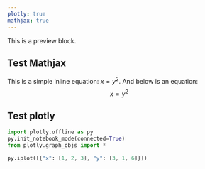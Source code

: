 ```yaml
---
plotly: true
mathjax: true
---
```


This is a preview block.
<!--more-->

## Test Mathjax
This is a simple inline equation: $x=y^2$. And below is an equation:
$$x=y^2$$

## Test plotly


```python
import plotly.offline as py
py.init_notebook_mode(connected=True)
from plotly.graph_objs import *
```


```python
py.iplot([{"x": [1, 2, 3], "y": [3, 1, 6]}])
```


<div id="e5fd8d06-1163-4893-af3e-05aa701264d3" style="height: 525px; width: 100%;" class="plotly-graph-div"></div><script type="text/javascript">require(["plotly"], function(Plotly) { window.PLOTLYENV=window.PLOTLYENV || {};window.PLOTLYENV.BASE_URL="https://plot.ly";Plotly.newPlot("e5fd8d06-1163-4893-af3e-05aa701264d3", [{"y": [3, 1, 6], "x": [1, 2, 3]}], {}, {"linkText": "Export to plot.ly", "showLink": true})});</script>



```python

```
